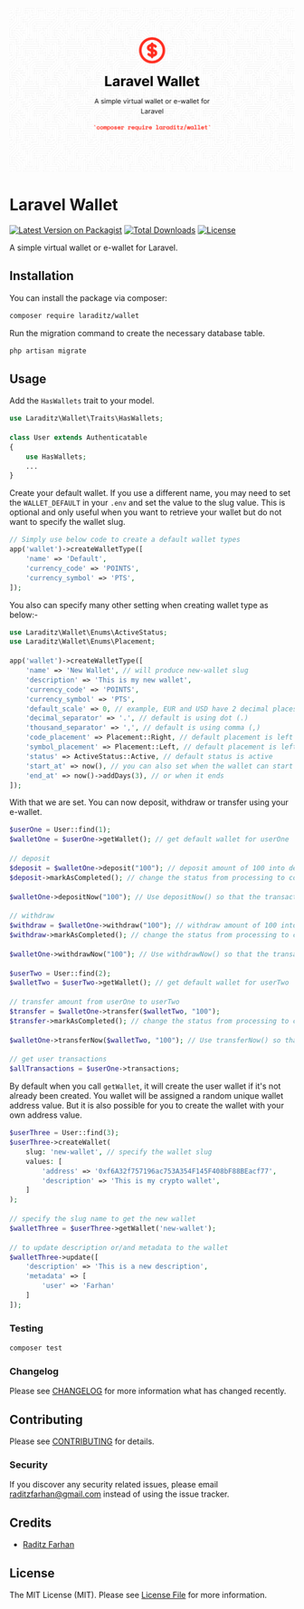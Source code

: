 ![Laravel Wallet](./Banner.png)

# Laravel Wallet

[![Latest Version on Packagist](https://img.shields.io/packagist/v/laraditz/wallet.svg?style=flat-square)](https://packagist.org/packages/laraditz/wallet)
[![Total Downloads](https://img.shields.io/packagist/dt/laraditz/wallet.svg?style=flat-square)](https://packagist.org/packages/laraditz/wallet)
[![License](https://poser.pugx.org/laraditz/wallet/license?format=flat-square)](https://packagist.org/packages/laraditz/wallet)

A simple virtual wallet or e-wallet for Laravel.

## Installation

You can install the package via composer:

```bash
composer require laraditz/wallet
```

Run the migration command to create the necessary database table.

```bash
php artisan migrate
```

## Usage

Add the `HasWallets` trait to your model.

```php
use Laraditz\Wallet\Traits\HasWallets;

class User extends Authenticatable
{
    use HasWallets;
    ...
}
```

Create your default wallet. If you use a different name, you may need to set the `WALLET_DEFAULT` in your `.env` and set the value to the slug value. This is optional and only useful when you want to retrieve your wallet but do not want to specify the wallet slug.

```php
// Simply use below code to create a default wallet types
app('wallet')->createWalletType([
    'name' => 'Default',   
    'currency_code' => 'POINTS',
    'currency_symbol' => 'PTS',
]);
```

You also can specify many other setting when creating wallet type as below:-

```php
use Laraditz\Wallet\Enums\ActiveStatus;
use Laraditz\Wallet\Enums\Placement;

app('wallet')->createWalletType([
    'name' => 'New Wallet', // will produce new-wallet slug
    'description' => 'This is my new wallet',
    'currency_code' => 'POINTS',
    'currency_symbol' => 'PTS',
    'default_scale' => 0, // example, EUR and USD have 2 decimal places, while JPY has 0
    'decimal_separator' => '.', // default is using dot (.)
    'thousand_separator' => ',', // default is using comma (,)
    'code_placement' => Placement::Right, // default placement is left
    'symbol_placement' => Placement::Left, // default placement is left
    'status' => ActiveStatus::Active, // default status is active
    'start_at' => now(), // you can also set when the wallet can start be use
    'end_at' => now()->addDays(3), // or when it ends
]);
```

With that we are set. You can now deposit, withdraw or transfer using your e-wallet. 

```php
$userOne = User::find(1);
$walletOne = $userOne->getWallet(); // get default wallet for userOne

// deposit
$deposit = $walletOne->deposit("100"); // deposit amount of 100 into default wallet with processing status
$deposit->markAsCompleted(); // change the status from processing to completed

$walletOne->depositNow("100"); // Use depositNow() so that the transaction completed immediately

// withdraw
$withdraw = $walletOne->withdraw("100"); // withdraw amount of 100 into default wallet with processing status
$withdraw->markAsCompleted(); // change the status from processing to completed

$walletOne->withdrawNow("100"); // Use withdrawNow() so that the transaction completed immediately

$userTwo = User::find(2);
$walletTwo = $userTwo->getWallet(); // get default wallet for userTwo

// transfer amount from userOne to userTwo
$transfer = $walletOne->transfer($walletTwo, "100");
$transfer->markAsCompleted(); // change the status from processing to completed

$walletOne->transferNow($walletTwo, "100"); // Use transferNow() so that the transaction completed immediately

// get user transactions
$allTransactions = $userOne->transactions;
```

By default when you call `getWallet`, it will create the user wallet if it's not already been created. You wallet will be assigned a random unique wallet address value. But it is also possible for you to create the wallet with your own address value.

```php
$userThree = User::find(3);
$userThree->createWallet(
    slug: 'new-wallet', // specify the wallet slug
    values: [
        'address' => '0xf6A32f757196ac753A354F145F408bF88BEacf77',
        'description' => 'This is my crypto wallet', 
    ]
);

// specify the slug name to get the new wallet
$walletThree = $userThree->getWallet('new-wallet');

// to update description or/and metadata to the wallet
$walletThree->update([
    'description' => 'This is a new description', 
    'metadata' => [
        'user' => 'Farhan'
    ]
]);
```

### Testing

```bash
composer test
```

### Changelog

Please see [CHANGELOG](CHANGELOG.md) for more information what has changed recently.

## Contributing

Please see [CONTRIBUTING](CONTRIBUTING.md) for details.

### Security

If you discover any security related issues, please email raditzfarhan@gmail.com instead of using the issue tracker.

## Credits

-   [Raditz Farhan](https://github.com/laraditz)

## License

The MIT License (MIT). Please see [License File](LICENSE.md) for more information.
